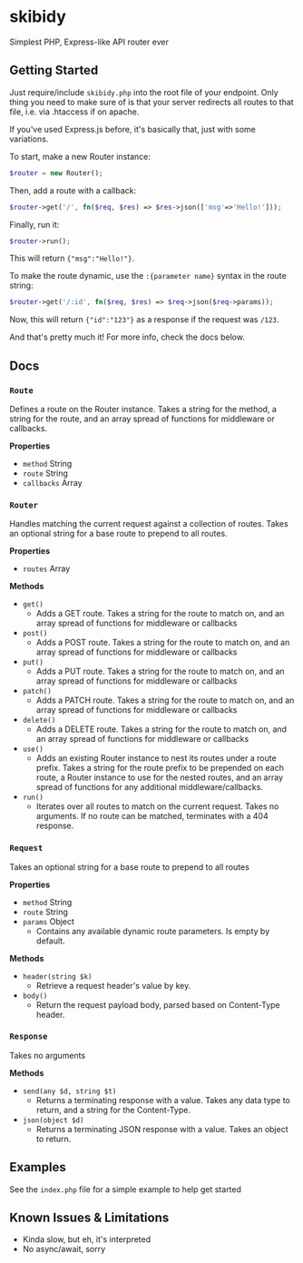 # skibidy
Simplest PHP, Express-like API router ever

## Getting Started
Just require/include `skibidy.php` into the root file of your endpoint. Only thing you need to make sure of is that your server redirects all routes to that file, i.e. via .htaccess if on apache.

If you've used Express.js before, it's basically that, just with some variations.

To start, make a new Router instance:
```php
$router = new Router();
```

Then, add a route with a callback:
```php
$router->get('/', fn($req, $res) => $res->json(['msg'=>'Hello!']));
```

Finally, run it:
```php
$router->run();
```

This will return `{"msg":"Hello!"}`.

To make the route dynamic, use the `:{parameter name}` syntax in the route string:
```php
$router->get('/:id', fn($req, $res) => $req->json($req->params));
```

Now, this will return `{"id":"123"}` as a response if the request was `/123`.

And that's pretty much it! For more info, check the docs below.

## Docs
### `Route`
Defines a route on the Router instance. Takes a string for the method, a string for the route, and an array spread of functions for middleware or callbacks.

**Properties**
- `method` String
- `route` String
- `callbacks` Array

### `Router`
Handles matching the current request against a collection of routes. Takes an optional string for a base route to prepend to all routes.

**Properties**
- `routes` Array

**Methods**
- `get()`
  - Adds a GET route. Takes a string for the route to match on, and an array spread of functions for middleware or callbacks
- `post()`
  - Adds a POST route. Takes a string for the route to match on, and an array spread of functions for middleware or callbacks
- `put()`
  - Adds a PUT route. Takes a string for the route to match on, and an array spread of functions for middleware or callbacks
- `patch()`
  - Adds a PATCH route. Takes a string for the route to match on, and an array spread of functions for middleware or callbacks
- `delete()`
  - Adds a DELETE route. Takes a string for the route to match on, and an array spread of functions for middleware or callbacks
- `use()`
  - Adds an existing Router instance to nest its routes under a route prefix. Takes a string for the route prefix to be prepended on each route, a Router instance to use for the nested routes, and an array spread of functions for any additional middleware/callbacks.
- `run()`
  - Iterates over all routes to match on the current request. Takes no arguments. If no route can be matched, terminates with a 404 response.

### `Request`
Takes an optional string for a base route to prepend to all routes

**Properties**
- `method` String
- `route` String
- `params` Object
  - Contains any available dynamic route parameters. Is empty by default.

**Methods**
- `header(string $k)`
  - Retrieve a request header's value by key.
- `body()`
  - Return the request payload body, parsed based on Content-Type header.

### `Response`
Takes no arguments

**Methods**
- `send(any $d, string $t)`
  - Returns a terminating response with a value. Takes any data type to return, and a string for the Content-Type.
- `json(object $d)`
  - Returns a terminating JSON response with a value. Takes an object to return.

## Examples
See the `index.php` file for a simple example to help get started

## Known Issues & Limitations
- Kinda slow, but eh, it's interpreted
- No async/await, sorry